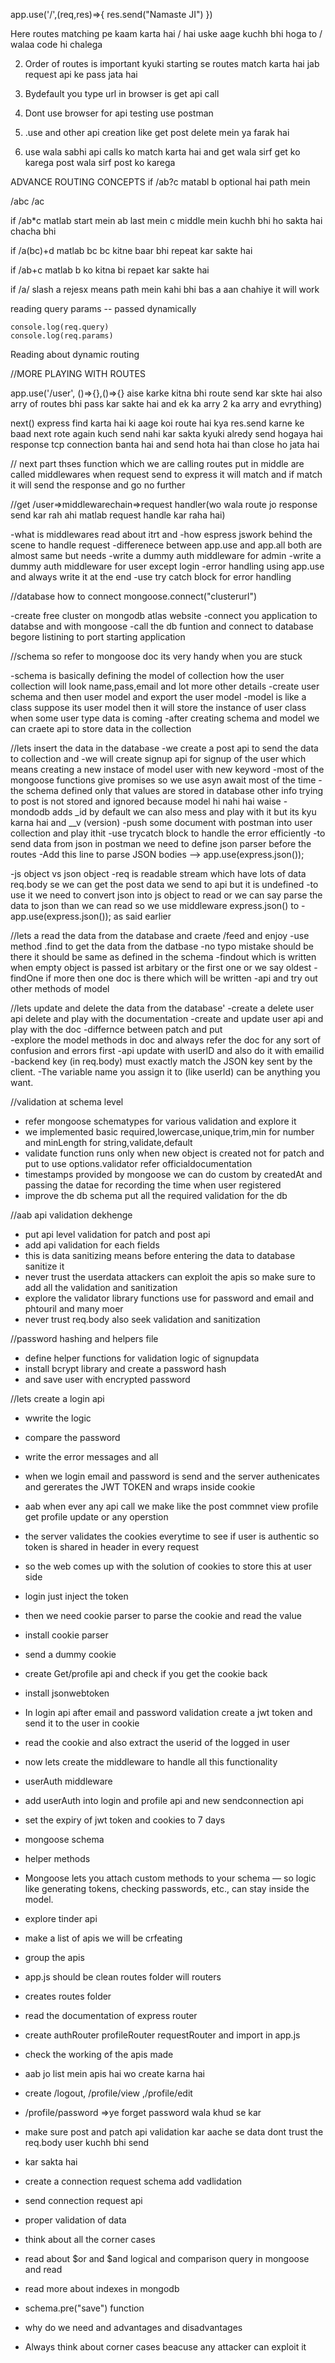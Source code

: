 
app.use('/',(req,res)=>{
    res.send("Namaste JI")
})


Here routes matching pe kaam karta hai / hai 
uske aage kuchh bhi hoga to / walaa code hi chalega

2) Order of routes is important kyuki starting se routes match karta 
hai jab request api ke pass jata hai

3) Bydefault you type url in browser is get api call 

4) Dont use browser for api testing use postman 

5) .use  and other api creation like get post delete mein ya farak hai

6) use wala sabhi api calls ko  match karta hai and get wala sirf get ko karega  post wala sirf post ko karega


ADVANCE ROUTING CONCEPTS
if /ab?c  matabl b optional hai path mein

/abc /ac


if /ab*c  matlab start mein ab  last mein c middle mein kuchh bhi ho sakta hai chacha bhi

if /a(bc)+d matlab bc bc kitne baar bhi repeat kar sakte hai

if /ab+c  matlab b ko kitna bi repaet kar sakte hai

if /a/  slash a rejesx means path mein kahi bhi bas a aan chahiye it will work

reading query params -- passed dynamically 

    console.log(req.query)
    console.log(req.params)

Reading about dynamic routing 


//MORE PLAYING WITH ROUTES

app.use('/user', ()=>{},()=>{}  aise karke kitna bhi route send kar skte hai also 
arry of routes bhi pass kar sakte hai and ek ka arry 2 ka arry and evrything)

next()  express find karta hai ki aage koi route hai kya
res.send karne ke baad next  rote again kuch send nahi kar sakta kyuki alredy send 
hogaya hai response tcp connection banta hai and send hota hai than close ho jata hai


// next part 
thses function which we are calling routes put in middle are called middlewares
when request send to express it will match and if match it will send the response and go no further

//get /user=>middlewarechain=>request handler(wo wala route jo response send kar rah ahi matlab request handle kar raha hai)

-what is middlewares read about itrt and 
-how espress jswork behind the scene to handle request
-differenece between app.use and app.all both are almost same but needs
-write a dummy auth middleware for admin
-write a dummy auth middleware for user except login
-error handling using app.use and always write it at the end 
-use try catch block for error handling



//database how to connect mongoose.connect("clusterurl")

-create free cluster on mongodb atlas website
-connect you application to databse and with mongoose
-call the db funtion and connect to database begore listining to port starting application

//schema so refer to mongoose doc its very handy when you are stuck 

-schema is basically defining the model of collection how the user collection will look
name,pass,email and lot more other details 
-create user schema and then user model and export the user model
-model is like a class suppose its user model then it will store the instance of user class
when some user type data is coming
-after creating schema and model we can craete api to store data in the collection


//lets insert the data in the database
-we create a post api to send the data to collection and 
-we will create signup api for signup of the user which means creating a new instace of model user with new keyword
-most of the mongoose functions give promises so we use asyn await most of the time 
-the schema defined only that values are stored in database other info trying to post is not stored and ignored because model hi nahi hai waise 
-mondodb adds _id by default we can also mess and play with it but its kyu karna hai  and __v (version)
-push some document with postman into user collection and play ithit
-use trycatch block to handle the error efficiently
-to send data from json in postman we need to define json parser before the routes
-Add this line to parse JSON bodies --> app.use(express.json());

-js object vs json object 
-req is readable stream which have lots of data req.body se we can get the post data we send to api but it is undefined 
-to use it we need to convert json into js object to read  or we can say parse the data to json than we can read so we use middleware express.json() to 
-app.use(express.json()); as said earlier




//lets a read the data from the database and craete /feed and  enjoy
-use method .find to get the data from the datbase 
-no typo mistake should be there it should be same as defined in the schema
-findout which is written when empty object is passed ist arbitary or the first one or we say oldest
-findOne if more then one doc is there which will be written 
-api and try out other methods of model 


//lets update and delete the data from the database'
-create a delete user api delete and play with the documentation
-create and update user api and play with the doc
-differnce between patch and put  
-explore the model methods in doc and always refer the doc for any sort of confusion and errors first 
-api update with userID and also do it with emailid
-backend key (in req.body) must exactly match the JSON key sent by the client.
-The variable name you assign it to (like userId) can be anything you want.

    

//validation at schema level

- refer mongoose schematypes for various validation and explore it
- we implemented basic required,lowercase,unique,trim,min for number and minLength for string,validate,default
- validate function runs only when new object is created not for patch and put to use options.validator  refer  officialdocumentation
- timestamps provided by mongoose we can do custom by createdAt and passing the datae for recording the time  when user registered
- improve the db schema put all the required validation for the db 


//aab api validation dekhenge
- put api level validation for patch and post api
- add api validation for each fields
- this is data sanitizing means before entering the data to database sanitize it
- never trust the userdata attackers can exploit the apis so make sure to add all the validation and sanitization
- explore the validator library functions use for password and email and phtouril and many moer
- never trust req.body also seek validation and sanitization



//password hashing and helpers file
- define helper functions for validation logic of signupdata
- install bcrypt library and create a password hash
- and save user with encrypted password 


//lets create a login api 
- wwrite the logic 
- compare the password 
- write the error messages and all


- when we login email and password is send and the server authenicates and gererates the JWT TOKEN and wraps inside cookie
- aab when ever any api call we make like the post commnet view profile get profile update or any operstion 
- the server validates the cookies everytime to see if user is authentic so token is shared in header in  every request
- so the web comes up with the solution of cookies to store this at user side 
- login just inject the token 
- then we need cookie parser to parse the cookie and read the value


- install cookie parser
- send a dummy cookie
- create Get/profile api and check if you get the cookie back
- install jsonwebtoken
- In login api after email and password validation  create a jwt token and send it to the user in cookie
- read the cookie and also extract the userid of the logged in user


- now lets create the middleware to handle all this functionality
- userAuth middleware
- add userAuth into login and profile api and new sendconnection api 
- set the expiry of jwt token and cookies to 7 days


- mongoose schema
- helper methods 
- Mongoose lets you attach custom methods to your schema — so logic like generating tokens, checking passwords, etc., can stay inside the model.


- explore tinder api 
- make a list of apis we will be crfeating
- group the apis 

- app.js should be clean routes folder will routers 
- creates routes folder 
- read the documentation of express router 
- create authRouter profileRouter requestRouter and import in app.js
- check the working of the apis made


- aab jo list mein apis hai wo create karna hai 
- create /logout, /profile/view ,/profile/edit
- /profile/password =>ye forget password wala khud se kar 
- make sure post and patch api validation kar aache se data dont trust the req.body user kuchh bhi send 
- kar sakta hai 


- create a connection request schema add vadlidation
- send connection request api
- proper validation of data 
- think about all the corner cases
- read about $or and $and  logical and comparison query in mongoose and read
- read more about indexes in mongodb 
- schema.pre("save") function
- why do we need and advantages and disadvantages 
- Always think about corner cases beacuse any attacker can exploit it

